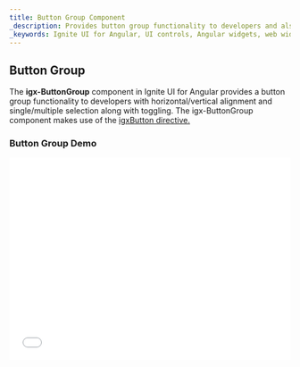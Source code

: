 ```yaml
---
title: Button Group Component
_description: Provides button group functionality to developers and also allows horizontal/vertical alignment, single/multiple selection with toggling.
_keywords: Ignite UI for Angular, UI controls, Angular widgets, web widgets, UI widgets, Angular, Native Angular Components Suite, Native Angular Controls, Native Angular Components Library, Angular Button Group components, Angular Button Group controls, Angular Buttons components, Angular Buttons controls
---
```


## Button Group

The **igx-ButtonGroup** component in Ignite UI for Angular provides a button group functionality to developers with horizontal/vertical alignment and single/multiple selection along with toggling. The igx-ButtonGroup component makes use of the [igxButton directive.](button.md)

### Button Group Demo

<div class="sample-container" style="height: 362px">
    <iframe id="buttonGroup-sample-1-iframe" seamless width="100%" height="100%" frameborder="0" src="{environment:demosBaseUrl}/button-group-sample-1" onload="onSampleIframeContentLoaded(this);">
</div>
<div>
<button data-localize="stackblitz" disabled class="stackblitz-btn" data-iframe-id="buttonGroup-sample-1-iframe" data-demos-base-url="{environment:demosBaseUrl}">view on stackblitz</button>
</div>
<div class="divider--half"></div>

### Dependencies

The Button Group is exported as an `NgModule`, thus you will need to import the _IgxButtonGroupModule_
inside your `AppModule`:

```typescript
// app.module.ts

import { IgxButtonGroupModule } from 'igniteui-angular';

@NgModule({
    imports: [
        ...
        IgxButtonGroupModule,
        ...
    ]
})
export class AppModule {}
```
### Examples

Use `igx-ButtonGroup` to organize buttons into an Angular styled button group.
```typescript
//sample.component.ts
import { ButtonGroupAlignment } from 'igniteui-angular';
...
public alignment = ButtonGroupAlignment.vertical;
...
 public ngOnInit() {
    this.cities = [
      new Button({
          label: "Sofia"
      }),
      new Button({
          label: "London"
      }),
      new Button({
          label: "New York",
          selected: true
      }),
      new Button({
          label: "Tokyo"
      })
  ];
  }
...
```

```html
<igx-buttongroup [multiSelection]="false" [values]="cities" [alignment]="alignment">
</igx-buttongroup>
```
<div class="sample-container" style="height: 164px">
    <iframe id="buttonGroup-sample-2-iframe" seamless width="100%" height="100%" frameborder="0" src="{environment:demosBaseUrl}/button-group-sample-2" onload="onSampleIframeContentLoaded(this);">
</div>
<div>
<button data-localize="stackblitz" disabled class="stackblitz-btn" data-iframe-id="buttonGroup-sample-2-iframe" data-demos-base-url="{environment:demosBaseUrl}">view on stackblitz</button>
</div>
<div class="divider--half"></div>


While you can use Exclusive or Multiple selection you can also set a button to be togglable and disabled. In the following example the leftmost button is selected, but not togglable. The rightmost is disabled.
```typescript
//sample.component.ts
...
public ngOnInit() {
    this.alignOptions = [
      new Button({
          icon: "format_align_left",
          selected: true,
          togglable: false
      }),
      new Button({
          icon: "format_align_center",
      }),
      new Button({
          icon: "format_align_right",
          selected: true
      }),
      new Button({
          disabled: true,
          icon: "format_align_justify",
      })
  ];
  }
...

```
```html
<igx-buttongroup [multiSelection]="true" [values]="alignOptions">
</igx-buttongroup>
```

<div class="sample-container" style="height: 52px">
    <iframe id="buttonGroup-sample-3-iframe" seamless width="100%" height="100%" frameborder="0" src="{environment:demosBaseUrl}/button-group-sample-3" onload="onSampleIframeContentLoaded(this);">
</div>
<div>
<button data-localize="stackblitz" disabled class="stackblitz-btn" data-iframe-id="buttonGroup-sample-3-iframe" data-demos-base-url="{environment:demosBaseUrl}">view on stackblitz</button>
</div>
<div class="divider--half"></div>

### API Summary
#### Inputs
The following inputs are available on the **igx-ButtonGroup** component:
| Name   |      Type      |  Description |
|:----------|:-------------:|:------|
| `multiSelection` |  boolean | Enables selecting multiple buttons. By default, `multiselection` is false.
| `alignment` |    enum   |   Sets the button group alignment. Available options are `ButtonGroupAlignment.horizontal` (default) and `ButtonGroupAlignment.vertical.` |
| `disabled` | boolean | Disables the igxButtonGroup component. By default, it is false. |

#### Outputs
A list of the events emitted by **igx-ButtonGroup**
| Name   | Description |
|:----------|:-------------:|
| `onSelect` | Fired when a button is selected. |
| `onUnselect` | Fired when a button is unselected. |
| `onClick` | Fired when a button is clicked. |

#### Methods
Here is a list of public methods exposed by **igx-ButtonGroup**
| Name   | Description |
|:----------|:------|
| `selectButton(index: number)` | Selects a button by its index.  |
| `deselectButton(index: number)` | Deselects a button by its index. |
| `selectedButtons()` | Gets the selected button/buttons. |



###Additional Resources

<div class="divider--half"></div>
Our community is active and always welcoming to new ideas.

* [Ignite UI for Angular **Forums**](https://www.infragistics.com/community/forums/f/ignite-ui-for-angular)
* [Ignite UI for Angular **GitHub**](https://github.com/IgniteUI/igniteui-angular)

